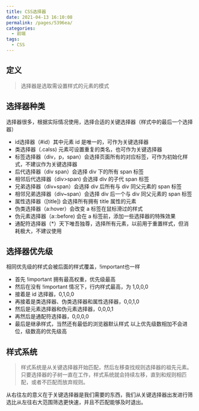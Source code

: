 ```yaml
---
title: CSS选择器
date: 2021-04-13 16:10:08
permalink: /pages/5396ea/
categories:
  - 前端
tags:
  - CSS
---
```

## 定义
> 选择器是选取需设置样式的元素的模式

## 选择器种类
选择器很多，根据实际情况使用，选择合适的关键选择器（样式中的最后一个选择器）
- id选择器（#id）其中元素 id 是唯一的，可作为关键选择器
- 类选择器（.calss) 元素可设置重复的类名，也可作为关键选择器
- 标签选择器（div，p，span）会选择页面所有的对应标签，可作为初始化样式，不建议作为关键选择器
- 后代选择器（div span）会选择 div 下的所有 span 标签
- 相邻后代选择器（div>span) 会选择 div 的子代 span 标签
- 兄弟选择器（div+span）会选择 div 后所有与 div 同父元素的 span 标签
- 相邻兄弟选择器（div~span）会选择 div 后一个与 div 同父元素的 span 标签
- 属性选择器（[title]) 会选择所有拥有 title 属性的元素
- 伪类选择器（a:hover）会改变 a 标签在鼠标滑过的样式
- 伪元素选择器（a::before) 会在 a 标签前，添加一些选择器的特殊效果
- 通配符选择器（*）天下唯吾独尊，选择所有元素，以前用于重置样式，但消耗极大，不建议使用

## 选择器优先级
相同优先级的样式会被后面的样式覆盖，!important也一样
- 首先 !important 拥有最高权重，优先级最高
- 然后在没有 !important 情况下，行内样式最高，为 1,0,0,0
- 接着是 id 选择器，0,1,0,0
- 再接着是类选择器、伪类选择器和属性选择器，0,0,1,0
- 然后是元素选择器和伪元素选择器，0,0,0,1
- 再然后是通配符选择器，0,0,0,0
- 最后是继承样式，当然还有最低的浏览器默认样式
以上优先级数相加不会进位，级数高的优先级高

## 样式系统
>样式系统是从关键选择器开始匹配，然后左移查找规则选择器的祖先元素。只要选择器的子树一直在工作，样式系统就会持续左移，直到和规则相匹配，或者不匹配而放弃规则。

从右往左的意义在于关键选择器是我们需要的东西，我们从关键选择器出发进行筛选比从左往右大范围筛选更快速，并且不匹配能够及时退出。